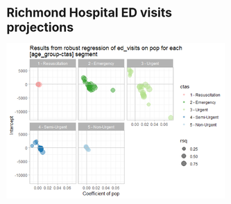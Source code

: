 # Richmond Hospital ED visits projections 

![Fitted models](https://raw.githubusercontent.com/nayefahmad/2019-09-17_RH_Emergency-ED-Projections-Planning/master/src/2019-09-17_RH_Emergency-ED-Projections-Planning_files/figure-html/unnamed-chunk-18-2.png)